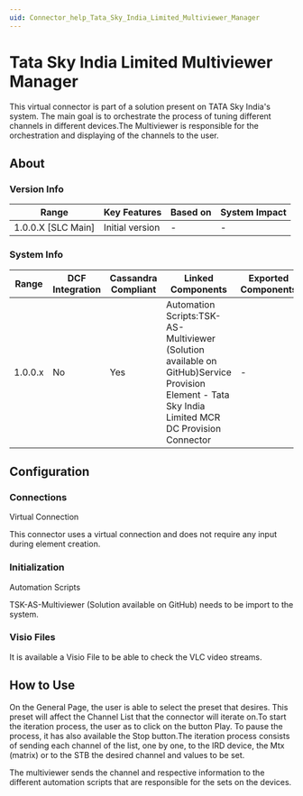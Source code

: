 ```yaml
---
uid: Connector_help_Tata_Sky_India_Limited_Multiviewer_Manager
---
```


# Tata Sky India Limited Multiviewer Manager

This virtual connector is part of a solution present on TATA Sky India's system. The main goal is to orchestrate the process of tuning different channels in different devices.The Multiviewer is responsible for the orchestration and displaying of the channels to the user.

## About

### Version Info

| **Range**            | **Key Features** | **Based on** | **System Impact** |
|----------------------|------------------|--------------|-------------------|
| 1.0.0.X \[SLC Main\] | Initial version  | \-           | \-                |

### System Info

| **Range** | **DCF Integration** | **Cassandra Compliant** | **Linked Components**                                                                                                                             | **Exported Components** |
|-----------|---------------------|-------------------------|---------------------------------------------------------------------------------------------------------------------------------------------------|-------------------------|
| 1.0.0.x   | No                  | Yes                     | Automation Scripts:TSK-AS-Multiviewer (Solution available on GitHub)Service Provision Element - Tata Sky India Limited MCR DC Provision Connector | \-                      |

## Configuration

### Connections

Virtual Connection

This connector uses a virtual connection and does not require any input during element creation.

### Initialization

Automation Scripts

TSK-AS-Multiviewer (Solution available on GitHub) needs to be import to the system.

### Visio Files

It is available a Visio File to be able to check the VLC video streams.

## How to Use

On the General Page, the user is able to select the preset that desires. This preset will affect the Channel List that the connector will iterate on.To start the iteration process, the user as to click on the button Play. To pause the process, it has also available the Stop button.The iteration process consists of sending each channel of the list, one by one, to the IRD device, the Mtx (matrix) or to the STB the desired channel and values to be set.

The multiviewer sends the channel and respective information to the different automation scripts that are responsible for the sets on the devices.
